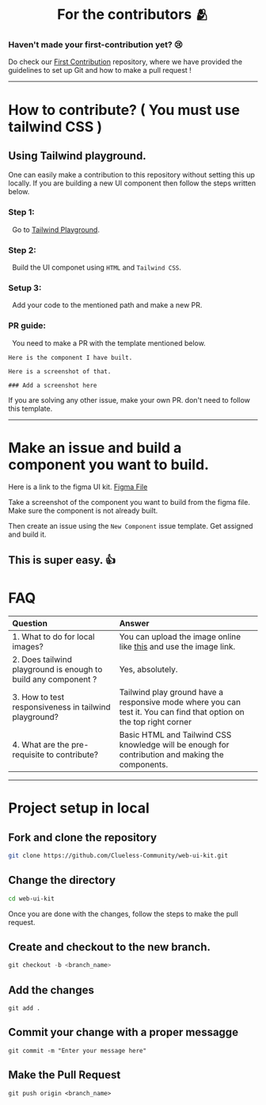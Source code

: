 <h1 align=center> For the contributors 🫂 </h1>

### Haven't made your first-contribution yet? 😢
Do check our [First Contribution](https://github.com/Clueless-Community/first-contribution) repository, where we have provided the guidelines to set up Git and how to make a pull request !

---
# How to contribute? ( You must use tailwind CSS )
## Using Tailwind playground.

One can easily make a contribution to this repository without setting this up locally. If you are building a new UI component then follow the steps written below.

### Step 1:

&nbsp; Go to [Tailwind Playground](https://play.tailwindcss.com/).

### Step 2:

&nbsp; Build the UI componet using `HTML` and `Tailwind CSS`.

### Setup 3:

&nbsp; Add your code to the mentioned path and make a new PR.

### PR guide:

&nbsp; You need to make a PR with the template mentioned below.

```
Here is the component I have built. 

Here is a screenshot of that.

### Add a screenshot here
```

If you are solving any other issue, make your own PR. don't need to follow this template.

--- 

# Make an issue and build a component you want to build.

Here is a link to the figma UI kit. [Figma File](https://www.figma.com/file/qzwugAfEB1GL4FgWXw9R3Z/SeamLess-UI-Dev?node-id=0%3A1&t=qRahoepdI3B98cVA-1)

Take a screenshot of the component you want to build from the figma file. Make sure the component is not already built.

Then create an issue using the `New Component` issue template. Get assigned and build it.

This is super easy. 👍 
---
# FAQ

| Question | Answer |
| :--- | :--- |
| 1. What to do for local images? | You can upload the image online like [this](https://imgbb.com/) and use the image link. |
| 2. Does tailwind playground is enough to build any component ? | Yes, absolutely. |
| 3. How to test responsiveness in tailwind playground? | Tailwind play ground have a responsive mode where you can test it. You can find that option on the top right corner |
| 4. What are the pre-requisite to contribute? | Basic HTML and Tailwind CSS knowledge will be enough for contribution and making the components. |
---

# Project setup in local
## Fork and clone the repository
```bash
git clone https://github.com/Clueless-Community/web-ui-kit.git
```

## Change the directory
```bash
cd web-ui-kit

```

Once you are done with the changes, follow the steps to make the pull request.
## Create and checkout to the new branch.
```powershell
git checkout -b <branch_name>
```
## Add the changes
```
git add .
```

## Commit your change with a proper messagge
```
git commit -m "Enter your message here"
```

## Make the Pull Request
```
git push origin <branch_name>
```
